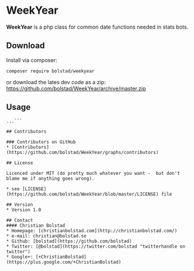WeekYear
======
**WeekYear** is a php class for common date functions needed in stats bots.
             
## Download

Install via composer: 

``composer require bolstad/weekyear``

or download the lates dev code as a zip:
 https://github.com/bolstad/WeekYear/archive/master.zip


## Usage
```$ git clone https://github.com/username/software-project.git
...```

## Contributors

### Contributors on GitHub
* [Contributors](https://github.com/bolstad/WeekYear/graphs/contributors)

## License 

Licenced under MIT (do pretty much whatever you want -  but don't blame me if anything goes wrong).

* see [LICENSE](https://github.com/bolstad/WeekYear/blob/master/LICENSE) file

## Version 
* Version 1.0

## Contact
#### Christian Bolstad
* Homepage: [christianbolstad.com](http://christianbolstad.com/)
* e-mail: christian@bolstad.se
* Github: [bolstad](https://github.com/bolstad)
* Twitter: [@bolstad](https://twitter.com/bolstad "twitterhandle on twitter")
* Google+: [+ChristianBolstad](https://plus.google.com/+ChristianBolstad)

